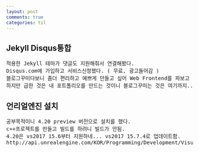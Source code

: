 ```yaml
---
layout: post
comments: true
categories: til
---
```

<h2>Jekyll Disqus통합</h2>
<pre>
적용한 Jekyll 테마가 댓글도 지원해줘서 연결해봤다.
Disqus.com에 가입하고 서비스신청했다. ( 무료, 광고들어감 )
블로그꾸미다보니 좀더 편리하고 예쁘게 만들고 싶어 Web Frontend를 파보고 싶긴했다.
하지만 급한 것은 내 포트폴리오를 만드는 것이니 블로그꾸미는 것은 여기까지...
</pre>

<h2>언리얼엔진 설치</h2>
<pre>
공부목적이니 4.20 preview 버전으로 설치를 했다.
c++프로젝트를 만들고 빌드를 하려니 빌드가 안됨. 
4.20은 vs2017 15.6부터 지원하네... vs2017 15.7.4로 업데이트함.
http://api.unrealengine.com/KOR/Programming/Development/VisualStudioSetup/index.html
</pre>
